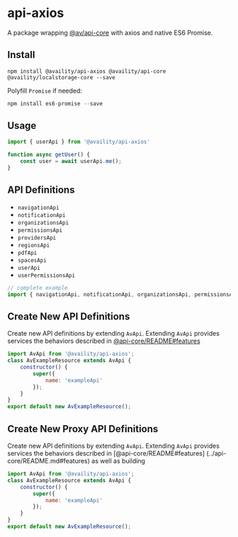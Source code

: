 #  api-axios

A package wrapping [@av/api-core](../api-core/README.md) with axios and native ES6 Promise. 


## Install

```
npm install @availity/api-axios @availity/api-core @availity/localstorage-core --save
```

Polyfill `Promise` if needed:

```js
npm install es6-promise --save
```

## Usage

```js
import { userApi } from '@availity/api-axios'

function async getUser() {
    const user = await userApi.me();
}
```

## API Definitions

- `navigationApi`
- `notificationApi`
- `organizationsApi`
- `permissionsApi`
- `providersApi`
- `regionsApi`
- `pdfApi`
- `spacesApi`
- `userApi`
- `userPermissionsApi`

```js
// complete example
import { navigationApi, notificationApi, organizationsApi, permissionsApi, providersApi, regionsApi, pdfApi, spacesApi, userApi, userPermissionsApi } from '@availity/api-axios'
```

## Create New API Definitions
Create new API definitions by extending `AvApi`. Extending `AvApi` provides services the behaviors described in [@api-core/README#features](../api-core/README.md#features)

```js
import AvApi from '@availity/api-axios';
class AvExampleResource extends AvApi {
    constructor() {
        super({
            name: 'exampleApi'
        });
    }
}
export default new AvExampleResource();
```

## Create New Proxy API Definitions
Create new API definitions by extending `AvApi`. Extending `AvApi` provides services the behaviors described in [@api-core/README#features] (../api-core/README.md#features) as well as building

```js
import AvApi from '@availity/api-axios';
class AvExampleResource extends AvApi {
    constructor() {
        super({
            name: 'exampleApi'
        });
    }
}
export default new AvExampleResource();
```

